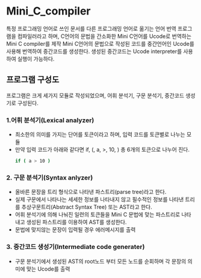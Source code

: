 # Mini_C_compiler
특정 프로그래밍 언어로 쓰인 문서를 다른 프로그래밍 언어로 옮기는 언어 번역 프로그램을 컴파일러라고 하며, C언어의 문법을 간소화한 Mini C언어를 Ucode로 번역하는 Mini C compiler를 제작
Mini C언어의 문법으로 작성된 코드를 중간언어인 Ucode를 사용해 번역하여 중간코드를 생성한다. 생성된 중간코드는 Ucode interpreter를 사용하여 실행이 가능하다.  

## 프로그램 구성도
프로그램은 크게 세가지 모듈로 작성되었으며, 어휘 분석기, 구문 분석기, 중간코드 생성기로 구성된다.
### 1.어휘 분석기(Lexical analyzer)
- 최소한의 의미를 가지는 단어를 토큰이라고 하며, 입력 코드를 토큰별로 나누는 모듈  
- 만약 입력 코드가 아래와 같다면 if, (, a, >, 10, ) 총 6개의 토큰으로 나누어 진다.
  ```sh
  if ( a > 10 )
  ```
### 2. 구문 분석기(Syntax anlyzer)
- 올바른 문장을 트리 형식으로 나타낸 파스트리(parse tree)라고 한다.
- 실제 구문에서 나타나는 세세한 정보를 나타내지 않고 필수적인 정보를 나타낸 트리를 추상구문트리(Abstract Syntax Tree) 또는 AST라고 한다.
- 어휘 분석기에 의해 나눠진 일련의 토큰들을 Mini C 문법에 맞는 파스트리로 나타내고 생성된 파스트리를 이용하여 AST를 생성한다.
- 문법에 맞지않는 문장이 입력될 경우 에러메시지를 출력
### 3. 중간코드 생성기(Intermediate code generater)
- 구문 분석기에서 생성된 AST의 root노드 부터 모든 노드를 순회하며 각 문장의 의미에 맞는 Ucode를 출력
